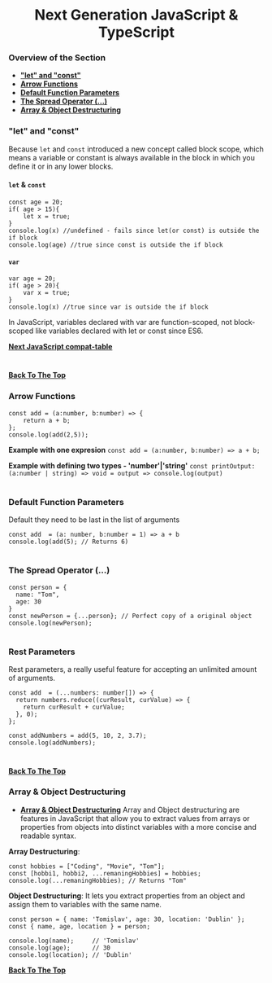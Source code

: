 <h1 align="center">Next Generation JavaScript & TypeScript</h1>

### Overview of the Section
* **["let" and "const"](#let-const)**
* **[Arrow Functions](#arrow-functions)**
* **[Default Function Parameters](#default-function-parameters)**
* **[The Spread Operator (...)](#spread)**
* **[Array & Object Destructuring](#destructuring)**


### <a name="let-const">"let" and "const"</a>

Because ``let`` and ``const`` introduced a new concept called block scope, which means a variable or constant is always available in the block in which you define it or in any lower blocks.

#### ``let`` & ``const``
```
const age = 20;
if( age > 15){
    let x = true;
}
console.log(x) //undefined - fails since let(or const) is outside the if block
console.log(age) //true since const is outside the if block
```
#### ``var``
```
var age = 20;
if( age > 20){
    var x = true;
}
console.log(x) //true since var is outside the if block
```
In JavaScript, variables declared with var are function-scoped, not block-scoped like variables declared with let or const since ES6.

**[Next JavaScript compat-table](https://compat-table.github.io/compat-table/es6/)**

#
**[Back To The Top](#Overview-of-the-Section)**

### Arrow Functions
```
const add = (a:number, b:number) => {
    return a + b;
};
console.log(add(2,5));
```
**Example with one expresion**
``const add = (a:number, b:number) => a + b;``

**Example with defining two types - 'number'|'string'**
``const printOutput: (a:number | string) => void = output => console.log(output)``

#
### Default Function Parameters

Default they need to be last in the list of arguments
```
const add  = (a: number, b:number = 1) => a + b
console.log(add(5); // Returns 6)
```
#
### <a name="spread">The Spread Operator (...)</a>
```
const person = {
  name: "Tom",
  age: 30
}
const newPerson = {...person}; // Perfect copy of a original object
console.log(newPerson);
```
#
###  Rest Parameters
Rest parameters, a really useful feature for accepting an unlimited amount of arguments.

```
const add  = (...numbers: number[]) => {
  return numbers.reduce((curResult, curValue) => {
    return curResult + curValue;
  }, 0);
};

const addNumbers = add(5, 10, 2, 3.7);
console.log(addNumbers);
```
#
**[Back To The Top](#Overview-of-the-Section)**

### <a name="">Array & Object Destructuring</a>

* **[Array & Object Destructuring](#destructuring)**
Array and Object destructuring are features in JavaScript that allow you to extract values from arrays or properties from objects into distinct variables with a more concise and readable syntax.

**Array Destructuring**:
```
const hobbies = ["Coding", "Movie", "Tom"];
const [hobbi1, hobbi2, ...remaningHobbies] = hobbies;
console.log(...remaningHobbies); // Returns "Tom"
```

**Object Destructuring**:
It lets you extract properties from an object and assign them to variables with the same name.
```
const person = { name: 'Tomislav', age: 30, location: 'Dublin' };
const { name, age, location } = person;

console.log(name);     // 'Tomislav'
console.log(age);      // 30
console.log(location); // 'Dublin'
```
**[Back To The Top](#Overview-of-the-Section)**